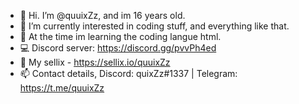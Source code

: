 - 👋 Hi. I’m @quuixZz, and im 16 years old.
- 👀 I’m currently interested in coding stuff, and everything like that.
- 🌱 At the time im learning the coding langue html.
- 💻 Discord server: https://discord.gg/pvvPh4ed
- 🛒 My sellix - https://sellix.io/quuixZz
- 📫 Contact details, Discord: quixZz#1337 | Telegram: https://t.me/quuixZz
